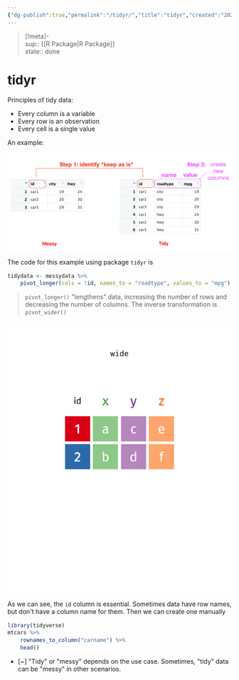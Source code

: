 ```yaml
---
{"dg-publish":true,"permalink":"/tidyr/","title":"tidyr","created":"2022-10-13T01:40:00","updated":""}
---
```


> [!meta]-  
sup:: [[R Package\|R Package]]  
state:: done  

# tidyr

Principles of tidy data:

- Every column is a variable
- Every row is an observation
- Every cell is a single value

An example:

![](https://raw.githubusercontent.com/zcysxy/Figurebed/master/img/20221013014825.png)

The code for this example using package `tidyr` is

```r
tidydata <- messydata %>%
    pivot_longer(cols = !id, names_to = "roadtype", values_to = "mpg")
```

> `pivot_longer()` "lengthens" data, increasing the number of rows and decreasing the number of columns. The inverse transformation  is `pivot_wider()`

![](https://raw.githubusercontent.com/zcysxy/Figurebed/master/img/tidyr-pivoting.gif)

As we can see, the `id` column is essential. Sometimes data have row names, but don't have a column name for them. Then we can create one manually

```r
library(tidyverse)
mtcars %>%
    rownames_to_column("carname") %>%
    head()
```

- [~] "Tidy" or "messy" depends on the use case. Sometimes, "tidy" data can be "messy" in other scenarios.
